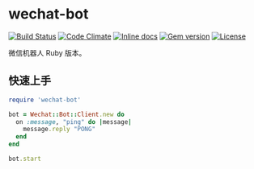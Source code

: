 # wechat-bot

[![Build Status](https://img.shields.io/travis/icyleaf/wechat-bot.svg?style=flat)](https://travis-ci.org/icyleaf/wechat-bot)
[![Code Climate](https://img.shields.io/codeclimate/github/icyleaf/wechat-bot.svg?style=flat)](https://codeclimate.com/github/icyleaf/wechat-bot)
[![Inline docs](http://inch-ci.org/github/icyleaf/wechat-bot.svg?style=flat)](https://inch-ci.org/github/icyleaf/wechat-bot)
[![Gem version](https://img.shields.io/gem/v/wechat-bot.svg?style=flat)](https://rubygems.org/gems/wechat-bot)
[![License](https://img.shields.io/badge/license-MIT-red.svg?style=flat)](LICENSE.txt)

微信机器人 Ruby 版本。

## 快速上手

```ruby
require 'wechat-bot'

bot = Wechat::Bot::Client.new do
  on :message, "ping" do |message|
    message.reply "PONG"
  end
end

bot.start
```
